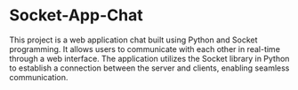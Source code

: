 # Socket-App-Chat

This project is a web application chat built using Python and Socket programming. It allows users to communicate with each other in real-time through a web interface. The application utilizes the Socket library in Python to establish a connection between the server and clients, enabling seamless communication.
